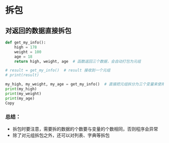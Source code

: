 # 拆包

## 对返回的数据直接拆包

```python
def get_my_info():
    high = 178
    weight = 100
    age = 18
    return high, weight, age  # 函数返回三个数据，会自动打包为元组

# result = get_my_info()  # result 接收到一个元组
# print(result)

my_high, my_weight, my_age = get_my_info()  # 直接把元组拆分为三个变量来使用，更加方便
print(my_high)
print(my_weight)
print(my_age)
Copy
```

### 总结：

- 拆包时要注意，需要拆的数据的个数要与变量的个数相同，否则程序会异常
- 除了对元组拆包之外，还可以对列表、字典等拆包